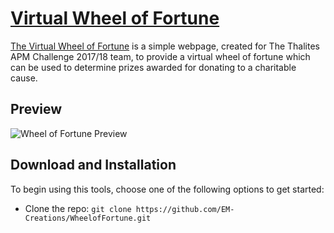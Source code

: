 # [Virtual Wheel of Fortune](https://github.com/EM-Creations/WheelofFortune)

[The Virtual Wheel of Fortune](https://github.com/EM-Creations/WheelofFortune) is a simple webpage, created for The Thalites APM Challenge 2017/18 team, to provide a virtual wheel of fortune which can be used to determine prizes awarded for donating to a charitable cause.

## Preview

![Wheel of Fortune Preview](https://media.istockphoto.com/photos/coming-soon-picture-id533997887)

## Download and Installation

To begin using this tools, choose one of the following options to get started:
* Clone the repo: `git clone https://github.com/EM-Creations/WheelofFortune.git`
